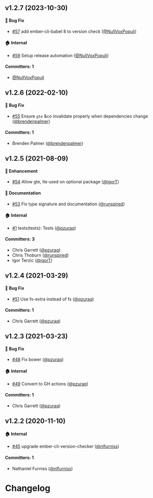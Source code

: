 ## v1.2.7 (2023-10-30)

#### :bug: Bug Fix
* [#57](https://github.com/ember-cli/ember-compatibility-helpers/pull/57) add ember-cli-babel 8 to version check ([@NullVoxPopuli](https://github.com/NullVoxPopuli))

#### :house: Internal
* [#59](https://github.com/ember-cli/ember-compatibility-helpers/pull/59) Setup release automation ([@NullVoxPopuli](https://github.com/NullVoxPopuli))

#### Committers: 1
- [@NullVoxPopuli](https://github.com/NullVoxPopuli)

## v1.2.6 (2022-02-10)

#### :bug: Bug Fix
* [#55](https://github.com/pzuraq/ember-compatibility-helpers/pull/55) Ensure `gte` &co invalidate properly when dependencies change ([@brendenpalmer](https://github.com/brendenpalmer))

#### Committers: 1
- Brenden Palmer ([@brendenpalmer](https://github.com/brendenpalmer))


## v1.2.5 (2021-08-09)

#### :rocket: Enhancement
* [#54](https://github.com/pzuraq/ember-compatibility-helpers/pull/54) Allow gte, lte used on optional package ([@igorT](https://github.com/igorT))

#### :memo: Documentation
* [#53](https://github.com/pzuraq/ember-compatibility-helpers/pull/53) Fix type signature and documentation ([@runspired](https://github.com/runspired))

#### :house: Internal
* [#1](https://github.com/pzuraq/ember-compatibility-helpers/pull/1) tests(tests): Tests ([@pzuraq](https://github.com/pzuraq))

#### Committers: 3
- Chris Garrett ([@pzuraq](https://github.com/pzuraq))
- Chris Thoburn ([@runspired](https://github.com/runspired))
- Igor Terzic ([@igorT](https://github.com/igorT))


## v1.2.4 (2021-03-29)

#### :bug: Bug Fix
* [#51](https://github.com/pzuraq/ember-compatibility-helpers/pull/51) Use fs-extra instead of fs ([@pzuraq](https://github.com/pzuraq))

#### Committers: 1
- Chris Garrett ([@pzuraq](https://github.com/pzuraq))

## v1.2.3 (2021-03-23)

#### :bug: Bug Fix
* [#48](https://github.com/pzuraq/ember-compatibility-helpers/pull/48) Fix bower ([@pzuraq](https://github.com/pzuraq))

#### :house: Internal
* [#49](https://github.com/pzuraq/ember-compatibility-helpers/pull/49) Convert to GH actions ([@pzuraq](https://github.com/pzuraq))

#### Committers: 1
- Chris Garrett ([@pzuraq](https://github.com/pzuraq))

## v1.2.2 (2020-11-10)

#### :house: Internal
* [#45](https://github.com/pzuraq/ember-compatibility-helpers/pull/45) upgrade ember-cli-version-checker ([@nlfurniss](https://github.com/nlfurniss))

#### Committers: 1
- Nathaniel Furniss ([@nlfurniss](https://github.com/nlfurniss))

# Changelog
